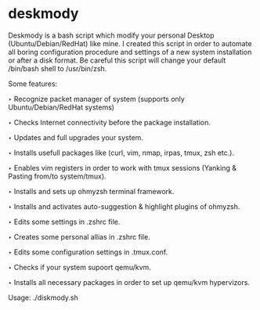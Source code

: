 # deskmody
Deskmody is a bash script which modify your personal Desktop (Ubuntu/Debian/RedHat) like mine. I created this script in order to automate all boring configuration procedure and settings of a new system installation or after a disk format. Be careful this script will change your default /bin/bash shell to /usr/bin/zsh. 

Some features:

‣ Recognize packet manager of system (supports only Ubuntu/Debian/RedHat systems)

‣ Checks Internet connectivity before the package installation.

‣ Updates and full upgrades your system.

‣ Installs usefull packages like (curl, vim, nmap, irpas, tmux, zsh etc.).

‣ Enables vim registers in order to work with tmux sessions (Yanking & Pasting from/to system/tmux).

‣ Installs and sets up ohmyzsh terminal framework.

‣ Installs and activates auto-suggestion & highlight plugins of ohmyzsh.

‣ Edits some settings in .zshrc file.

‣ Creates some personal allias in .zshrc file.

‣ Edits some configuration settings in .tmux.conf.

‣ Checks if your system supoort qemu/kvm.

‣ Installs all necessary packages in order to set up qemu/kvm hypervizors.



Usage: ./diskmody.sh
